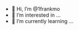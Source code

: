 - 👋 Hi, I’m @1frankmo
- 👀 I’m interested in ...
- 🌱 I’m currently learning ...
<!---
1frankmo/1frankmo is a ✨ special ✨ repository because its `README.md` (this file) appears on your GitHub profile.
You can click the Preview link to take a look at your changes.
--->
